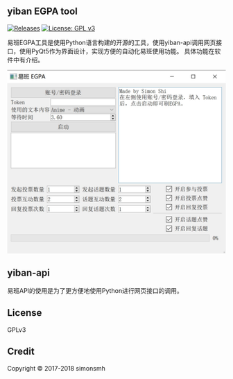 ## yiban EGPA tool
[![Releases](https://img.shields.io/github/downloads/simonsmh/yiban-api/total.svg)](https://github.com/simonsmh/yiban-api/releases)
[![License: GPL v3](https://img.shields.io/badge/License-GPL%20v3-blue.svg)](https://www.gnu.org/licenses/gpl-3.0)

易班EGPA工具是使用Python语言构建的开源的工具，使用yiban-api调用网页接口，使用PyQt5作为界面设计，实现方便的自动化易班使用功能。
具体功能在软件中有介绍。

![](misc/screenshoot.jpg)

## yiban-api
易班API的使用是为了更方便地使用Python进行网页接口的调用。

## License
GPLv3

## Credit
Copyright © 2017-2018 simonsmh